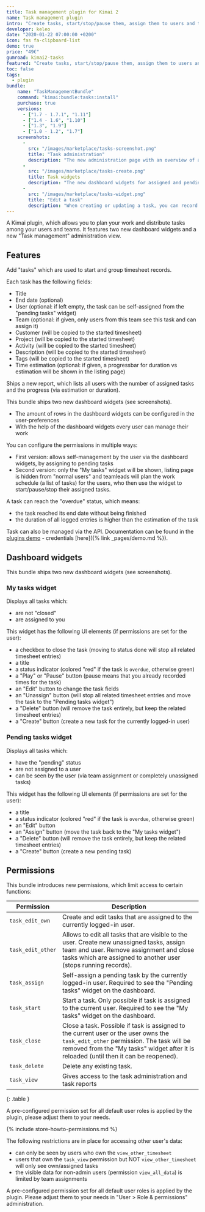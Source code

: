```yaml
---
title: Task management plugin for Kimai 2
name: Task management plugin
intro: "Create tasks, start/stop/pause them, assign them to users and teams and record times - a todo-list management plugin for Kimai 2 that adds two new dashboard widgets"
developer: keleo
date: "2020-01-22 07:00:00 +0200"
icon: fas fa-clipboard-list
demo: true 
price: "49€"
gumroad: kimai2-tasks
featured: "Create tasks, start/stop/pause them, assign them to users and teams - a todo-list management plugin that is connected to your time-tracker and adds two new dashboard widgets" 
toc: false
tags:
  - plugin
bundle:
    name: "TaskManagementBundle"
    command: "kimai:bundle:tasks:install"
    purchase: true
    versions: 
      - ["1.7 - 1.7.1", "1.11"]
      - ["1.4 - 1.6", "1.10"]
      - ["1.3", "1.9"]
      - ["1.0 - 1.2", "1.7"]
    screenshots:
      - 
        src: "/images/marketplace/tasks-screenshot.png"
        title: "Task administration"
        description: "The new administration page with an overview of all tasks with tracked times, status and assignments"
      - 
        src: "/images/marketplace/tasks-create.png"
        title: Task widgets
        description: "The new dashboard widgets for assigned and pending tasks"
      - 
        src: "/images/marketplace/tasks-widget.png"
        title: "Edit a task"
        description: "When creating or updating a task, you can record these fields"
---
```


A Kimai plugin, which allows you to plan your work and distribute tasks among your users and teams.
It features two new dashboard widgets and a new "Task management" administration view.

## Features

Add "tasks" which are used to start and group timesheet records.

Each task has the following fields:
  - Title
  - End date (optional)
  - User (optional: if left empty, the task can be self-assigned from the "pending tasks" widget)
  - Team (optional: if given, only users from this team see this task and can assign it)
  - Customer (will be copied to the started timesheet)
  - Project (will be copied to the started timesheet)
  - Activity (will be copied to the started timesheet)
  - Description (will be copied to the started timesheet)
  - Tags (will be copied to the started timesheet)
  - Time estimation (optional: if given, a progressbar for duration vs estimation will be shown in the listing page)

Ships a new report, which lists all users with the number of assigned tasks and the progress (via estimation or duration).

This bundle ships two new dashboard widgets (see screenshots).
  - The amount of rows in the dashboard widgets can be configured in the user-preferences
  - With the help of the dashboard widgets every user can manage their work 
   
You can configure the permissions in multiple ways:
  - First version: allows self-management by the user via the dashboard widgets, by assigning to pending tasks
  - Second version: only the "My tasks" widget will be shown, listing page is hidden from "normal users" and teamleads will 
  plan the work schedule (a list of tasks) for the users, who then use the widget to start/pause/stop their assigned tasks. 

A task can reach the "overdue" status, which means:
- the task reached its end date without being finished
- the duration of all logged entries is higher than the estimation of the task  

Task can also be managed via the API. Documentation can be found in the [plugins demo](https://demo-plugins.kimai.org/api/doc) - credentials [here]({% link _pages/demo.md %}). 

## Dashboard widgets

This bundle ships two new dashboard widgets (see screenshots).

### My tasks widget

Displays all tasks which:
  - are not "closed"
  - are assigned to you

This widget has the following UI elements (if permissions are set for the user):
  - a checkbox to close the task (moving to status done will stop all related timesheet entries)
  - a title 
  - a status indicator (colored "red" if the task is `overdue`, otherwise green) 
  - a "Play" or "Pause" button (pause means that you already recorded times for the task) 
  - an "Edit" button to change the task fields
  - an "Unassign" button (will stop all related timesheet entries and move the task to the "Pending tasks widget")
  - a "Delete" button (will remove the task entirely, but keep the related timesheet entries)
  - a "Create" button (create a new task for the currently logged-in user)      

### Pending tasks widget

Displays all tasks which:
  - have the "pending" status
  - are not assigned to a user
  - can be seen by the user (via team assignment or completely unassigned tasks)
 
This widget has the following UI elements (if permissions are set for the user):
  - a title 
  - a status indicator (colored "red" if the task is `overdue`, otherwise green) 
  - an "Edit" button
  - an "Assign" button (move the task back to the "My tasks widget")
  - a "Delete" button (will remove the task entirely, but keep the related timesheet entries)
  - a "Create" button (create a new pending task)   

## Permissions

This bundle introduces new permissions, which limit access to certain functions:

| Permission        | Description |
|---                |--- |
| `task_edit_own`   | Create and edit tasks that are assigned to the currently logged-in user. |
| `task_edit_other` | Allows to edit all tasks that are visible to the user. Create new unassigned tasks, assign team and user. Remove assignment and close tasks which are assigned to another user (stops running records). |
| `task_assign`     | Self-assign a pending task by the currently logged-in user. Required to see the "Pending tasks" widget on the dashboard. |
| `task_start`      | Start a task. Only possible if task is assigned to the current user. Required to see the "My tasks" widget on the dashboard. |
| `task_close`      | Close a task. Possible if task is assigned to the current user or the user owns the `task_edit_other` permission. The task will be removed from the "My tasks" widget after it is reloaded (until then it can be reopened). |
| `task_delete`     | Delete any existing task. |
| `task_view`       | Gives access to the task administration and task reports |
{: .table }

A pre-configured permission set for all default user roles is applied by the plugin, please adjust them to your needs.
 
{% include store-howto-permissions.md %}

The following restrictions are in place for accessing other user's data:
 - can only be seen by users who own the `view_other_timesheet` 
 - users that own the `task_view` permission but NOT `view_other_timesheet` will only see own/assigned tasks
 - the visible data for non-admin users (permission `view_all_data`) is limited by team assignments 

A pre-configured permission set for all default user roles is applied by the plugin. 
Please adjust them to your needs in "User > Role & permissions" administration. 
